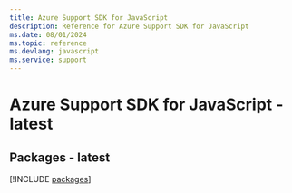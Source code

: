 ```yaml
---
title: Azure Support SDK for JavaScript
description: Reference for Azure Support SDK for JavaScript
ms.date: 08/01/2024
ms.topic: reference
ms.devlang: javascript
ms.service: support
---
```

# Azure Support SDK for JavaScript - latest
## Packages - latest
[!INCLUDE [packages](support-index.md)]